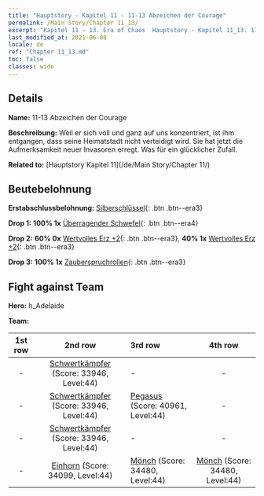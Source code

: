 ```yaml
---
title: "Hauptstory - Kapitel 11 - 11-13 Abzeichen der Courage"
permalink: /Main Story/Chapter 11_13/
excerpt: "Kapitel 11 - 13. Era of Chaos  Hauptstory - Kapitel 11_13. 11-13 Abzeichen der Courage"
last_modified_at: 2021-06-08
locale: de
ref: "Chapter 11_13.md"
toc: false
classes: wide
---
```


## Details

 **Name:** 11-13 Abzeichen der Courage

 **Beschreibung:** Weil er sich voll und ganz auf uns konzentriert, ist ihm entgangen, dass seine Heimatstadt nicht verteidigt wird. Sie hat jetzt die Aufmerksamkeit neuer Invasoren erregt. Was für ein glücklicher Zufall.

 **Related to:** [Hauptstory Kapitel 11](/de/Main Story/Chapter 11/)

## Beutebelohnung

 **Erstabschlussbelohnung:** [Silberschlüssel](/ItemsDE/con_693/){: .btn .btn--era3}

 **Drop 1:** **100% 1x** [Überragender Schwefel](/ItemsDE/mat_36/){: .btn .btn--era4}

 **Drop 2:** **60% 0x** [Wertvolles Erz +2](/ItemsDE/mat_26/){: .btn .btn--era3}, **40% 1x** [Wertvolles Erz +2](/ItemsDE/mat_26/){: .btn .btn--era3}

 **Drop 3:** **100% 1x** [Zauberspruchrollen](/ItemsDE/con_694/){: .btn .btn--era3}


## Fight against Team
 **Hero:** h_Adelaide

 **Team:**


  | 1st row | 2nd row | 3rd row | 4th row |
  |:----:|:----:|:----|:----:|
  | - | [Schwertkämpfer](/de/units/Swordsman/) (Score: 33946, Level:44)  | - | - |
  | - | [Schwertkämpfer](/de/units/Swordsman/) (Score: 33946, Level:44)  | [Pegasus](/de/units/Pegasus/) (Score: 40961, Level:44)  | - |
  | - | [Schwertkämpfer](/de/units/Swordsman/) (Score: 33946, Level:44)  | - | - |
  | - | [Einhorn](/de/units/Unicorn/) (Score: 34099, Level:44)  | [Mönch](/de/units/Monk/) (Score: 34480, Level:44)  | [Mönch](/de/units/Monk/) (Score: 34480, Level:44)  |


